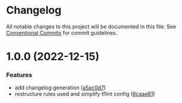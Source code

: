 # Changelog

All notable changes to this project will be documented in this file. 
See [Conventional Commits](https://conventionalcommits.org) for commit guidelines.

# 1.0.0 (2022-12-15)


### Features

* add changelog generation ([a5ac0d7](https://github.com/globaldatanet/tflint-config/commit/a5ac0d7fb2d594a1657dc3f52616996336a45ac8))
* restructure rules used and simplify tflint config ([6caae61](https://github.com/globaldatanet/tflint-config/commit/6caae6147d3054dd4b31e2db580ea3df34edbd81))
